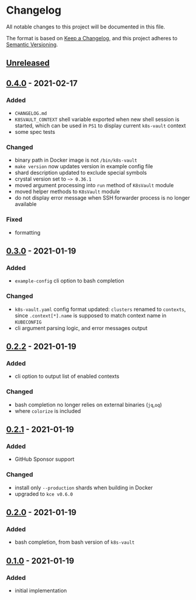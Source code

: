 # Changelog
All notable changes to this project will be documented in this file.

The format is based on [Keep a Changelog](https://keepachangelog.com/en/1.0.0/),
and this project adheres to [Semantic Versioning](https://semver.org/spec/v2.0.0.html).


## [Unreleased]


## [0.4.0] - 2021-02-17
### Added
- `CHANGELOG.md`
- `K8SVAULT_CONTEXT` shell variable exported when new shell session is started,
  which can be used in `PS1` to display current `k8s-vault` context
- some spec tests

### Changed
- binary path in Docker image is not `/bin/k8s-vault`
- `make version` now updates version in example config file
- shard description updated to exclude special symbols
- crystal version set to `~> 0.36.1`
- moved argument processing into `run` method of `K8sVault` module
- moved helper methods to `K8sVault` module
- do not display error message when SSH forwarder process is no longer available

### Fixed
- formatting


## [0.3.0] - 2021-01-19
### Added
- `example-config` cli option to bash completion

### Changed
- `k8s-vault.yaml` config format updated: `clusters` renamed to `contexts`,
  since `.context[*].name` is supposed to match context name in `KUBECONFIG`
- cli argument parsing logic, and error messages output


## [0.2.2] - 2021-01-19
### Added
- cli option to output list of enabled contexts

### Changed
- bash completion no longer relies on external binaries (`jq`,`oq`)
- where `colorize` is included


## [0.2.1] - 2021-01-19
### Added
- GitHub Sponsor support

### Changed
- install only `--production` shards when building in Docker
- upgraded to `kce v0.6.0`


## [0.2.0] - 2021-01-19
### Added
- bash completion, from bash version of `k8s-vault`


## [0.1.0] - 2021-01-19
### Added
- initial implementation


[Unreleased]: https://github.com/anapsix/k8s-vault.cr/compare/v0.4.0...HEAD
[0.4.0]: https://github.com/anapsix/k8s-vault.cr/compare/v0.3.0...v0.4.0
[0.3.0]: https://github.com/anapsix/k8s-vault.cr/compare/v0.2.2...v0.3.0
[0.2.2]: https://github.com/anapsix/k8s-vault.cr/compare/v0.2.1...v0.2.2
[0.2.1]: https://github.com/anapsix/k8s-vault.cr/compare/v0.2.0...v0.2.1
[0.2.0]: https://github.com/anapsix/k8s-vault.cr/compare/v0.1.0...v0.2.0
[0.1.0]: https://github.com/anapsix/k8s-vault.cr/tree/v0.1.0
